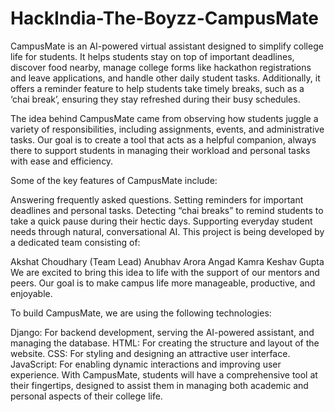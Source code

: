# HackIndia-The-Boyzz-CampusMate
CampusMate is an AI-powered virtual assistant designed to simplify college life for students. It helps students stay on top of important deadlines, discover food nearby, manage college forms like hackathon registrations and leave applications, and handle other daily student tasks. Additionally, it offers a reminder feature to help students take timely breaks, such as a ‘chai break’, ensuring they stay refreshed during their busy schedules.

The idea behind CampusMate came from observing how students juggle a variety of responsibilities, including assignments, events, and administrative tasks. Our goal is to create a tool that acts as a helpful companion, always there to support students in managing their workload and personal tasks with ease and efficiency.

Some of the key features of CampusMate include:

Answering frequently asked questions.
Setting reminders for important deadlines and personal tasks.
Detecting “chai breaks” to remind students to take a quick pause during their hectic days.
Supporting everyday student needs through natural, conversational AI.
This project is being developed by a dedicated team consisting of:

Akshat Choudhary (Team Lead)
Anubhav Arora
Angad Kamra
Keshav Gupta
We are excited to bring this idea to life with the support of our mentors and peers. Our goal is to make campus life more manageable, productive, and enjoyable.

To build CampusMate, we are using the following technologies:

Django: For backend development, serving the AI-powered assistant, and managing the database.
HTML: For creating the structure and layout of the website.
CSS: For styling and designing an attractive user interface.
JavaScript: For enabling dynamic interactions and improving user experience.
With CampusMate, students will have a comprehensive tool at their fingertips, designed to assist them in managing both academic and personal aspects of their college life.
